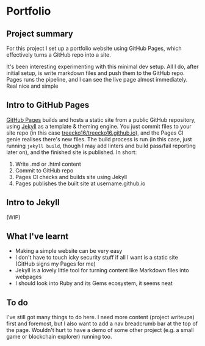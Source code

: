 # Portfolio

## Project summary
For this project I set up a portfolio website using GitHub Pages, which effectively turns a GitHub repo into a site.

It's been interesting experimenting with this minimal dev setup. All I do, after initial setup, is write markdown files and push them to the GitHub repo. Pages runs the pipeline, and I can see the live page almost immediately. Real nice and simple

## Intro to GitHub Pages
[GitHub Pages](https://pages.github.com/) builds and hosts a static site from a public GitHub repository, using [Jekyll](https://jekyllrb.com/) as a template & theming engine. You just commit files to your site repo (in this case [treecko16/treecko16.github.io](https://github.com/treecko16/treecko16.github.io)), and the Pages CI genie realises there's new files. The build process is run (in this case, just running `jekyll build`, though I may add linters and build pass/fail reporting later on), and the finished site is published.
In short:
1. Write .md or .html content
2. Commit to GitHub repo
3. Pages CI checks and builds site using Jekyll
4. Pages publishes the built site at username.github.io

## Intro to Jekyll
(WIP)

## What I've learnt
- Making a simple website can be very easy
- I don't have to touch icky security stuff if all I want is a static site (GitHub signs my Pages for me)
- Jekyll is a lovely little tool for turning content like Markdown files into webpages
- I should look into Ruby and its Gems ecosystem, it seems neat

## To do
I've still got many things to do here. I need more content (project writeups) first and foremost, but I also want to add a nav breadcrumb bar at the top of the page. Wouldn't hurt to have a demo of some other project (e.g. a small game or blockchain explorer) running too.